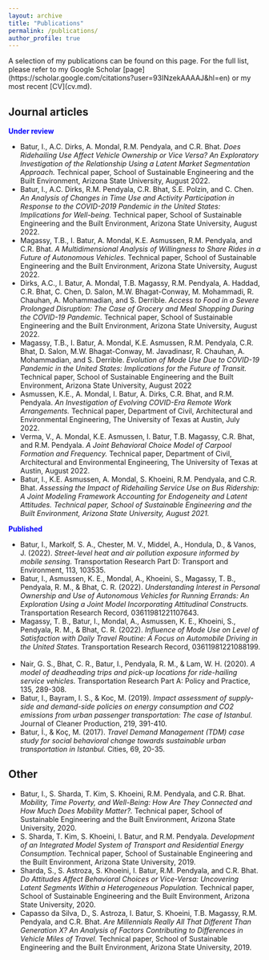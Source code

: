 ```yaml
---
layout: archive
title: "Publications"
permalink: /publications/
author_profile: true
---
```

<link rel="stylesheet" href="https://cdn.jsdelivr.net/npm/bootstrap-icons@1.7.2/font/bootstrap-icons.css">    
A selection of my publications can be found on this page. For the full list, please refer to my Google Scholar [page](https://scholar.google.com/citations?user=93INzekAAAAJ&hl=en) or my most recent [CV](cv.md).

## Journal articles
<strong style="color:#0000ff">Under review</strong>
- <span style="font-size:14px">Batur, I., A.C. Dirks, A. Mondal, R.M. Pendyala, and C.R. Bhat. <i> Does  Ridehailing Use Affect Vehicle Ownership or Vice Versa? An Exploratory Investigation of the Relationship Using a Latent Market Segmentation Approach. </i> Technical paper, School of Sustainable Engineering and the Built Environment, Arizona State University, August 2022.<button tclass="btn btn-link" style="border:0px; background-color: transparent" onclick=" window.open('https://www.caee.utexas.edu/prof/bhat/ABSTRACTS/Batur_et_al_RH_use_Veh_availability.pdf', '_blank'); return false;"><span class="bi bi-file-earmark-pdf" style="font-size: 1rem; -webkit-text-stroke-width: 1px"></span>
- <span style="font-size:14px">Batur, I., A.C. Dirks, R.M. Pendyala, C.R. Bhat, S.E. Polzin, and C. Chen. <i> An Analysis of Changes in Time Use and Activity Participation in Response to the COVID-2019 Pandemic in the United States: Implications for Well-being. </i> Technical paper, School of Sustainable Engineering and the Built Environment, Arizona State University, August 2022.<button tclass="btn btn-link" style="border:0px; background-color: transparent" onclick=" window.open('https://www.caee.utexas.edu/prof/bhat/ABSTRACTS/Batur_et_al_Covid_Time_Use_Wellbeing.pdf', '_blank'); return false;"><span class="bi bi-file-earmark-pdf" style="font-size: 1rem; -webkit-text-stroke-width: 1px"></span>
- <span style="font-size:14px">Magassy, T.B., I. Batur, A. Mondal, K.E. Asmussen, R.M. Pendyala, and C.R. Bhat. <i> A Multidimensional Analysis of Willingness to Share Rides in a Future of Autonomous Vehicles.</i> Technical paper, School of Sustainable Engineering and the Built Environment, Arizona State University, August 2022.<button tclass="btn btn-link" style="border:0px; background-color: transparent" onclick=" window.open('https://www.caee.utexas.edu/prof/bhat/ABSTRACTS/Magassy_et_al_AV_sharing.pdf', '_blank'); return false;"><span class="bi bi-file-earmark-pdf" style="font-size: 1rem; -webkit-text-stroke-width: 1px"></span>
- <span style="font-size:14px">Dirks, A.C., I. Batur, A. Mondal, T.B. Magassy, R.M. Pendyala, A. Haddad, C.R. Bhat, C. Chen, D. Salon, M.W. Bhagat-Conway, M. Mohammadi, R. Chauhan, A. Mohammadian, and S. Derrible. <i> Access to Food in a Severe Prolonged Disruption: The Case of Grocery and Meal Shopping During the COVID-19 Pandemic.</i> Technical paper, School of Sustainable Engineering and the Built Environment, Arizona State University, August 2022.<button tclass="btn btn-link" style="border:0px; background-color: transparent" onclick=" window.open('https://www.caee.utexas.edu/prof/bhat/ABSTRACTS/Dirks_et_al_COVID_Risk_Perception.pdf', '_blank'); return false;"><span class="bi bi-file-earmark-pdf" style="font-size: 1rem; -webkit-text-stroke-width: 1px"></span>
- <span style="font-size:14px">Magassy, T.B., I. Batur, A. Mondal, K.E. Asmussen, R.M. Pendyala, C.R. Bhat, D. Salon, M.W. Bhagat-Conway, M. Javadinasr, R. Chauhan, A. Mohammadian, and S. Derrible. <i>Evolution of Mode Use Due to COVID-19 Pandemic in the United States: Implications for the Future of Transit.</i> Technical paper, School of Sustainable Engineering and the Built Environment, Arizona State University, August 2022<button tclass="btn btn-link" style="border:0px; background-color: transparent" onclick=" window.open('https://www.caee.utexas.edu/prof/bhat/ABSTRACTS/Magassy_et_al_TransitEvolutionCOVID.pdf', '_blank'); return false;"><span class="bi bi-file-earmark-pdf" style="font-size: 1rem; -webkit-text-stroke-width: 1px"></span>
- <span style="font-size:14px">Asmussen, K.E., A. Mondal, I. Batur, A. Dirks, C.R. Bhat, and R.M. Pendyala. <i>An Investigation of Evolving COVID-Era Remote Work Arrangements.</i> Technical paper, Department of Civil, Architectural and Environmental Engineering, The University of Texas at Austin, July 2022.<button tclass="btn btn-link" style="border:0px; background-color: transparent" onclick=" window.open('https://www.caee.utexas.edu/prof/bhat/ABSTRACTS/AFLTW.pdf', '_blank'); return false;"><span class="bi bi-file-earmark-pdf" style="font-size: 1rem; -webkit-text-stroke-width: 1px"></span>
- <span style="font-size:14px">Verma, V., A. Mondal, K.E. Asmussen, I. Batur, T.B. Magassy, C.R. Bhat, and R.M. Pendyala. <i> A Joint Behavioral Choice Model of Carpool Formation and Frequency. </i>Technical paper, Department of Civil, Architectural and Environmental Engineering, The University of Texas at Austin, August 2022.<button tclass="btn btn-link" style="border:0px; background-color: transparent" onclick=" window.open('https://www.caee.utexas.edu/prof/bhat/ABSTRACTS/CarpoolFormationChoices.pdf', '_blank'); return false;"><span class="bi bi-file-earmark-pdf" style="font-size: 1rem; -webkit-text-stroke-width: 1px"></span>
- <span style="font-size:14px">Batur, I., K.E. Asmussen, A. Mondal, S. Khoeini, R.M. Pendyala, and C.R. Bhat.<i> Assessing the Impact of Ridehailing Service Use on Bus Ridership: A Joint Modeling Framework Accounting for Endogeneity and Latent Attitudes. Technical paper, School of Sustainable Engineering and the Built Environment, Arizona State University, August 2021.</i><button tclass="btn btn-link" style="border:0px; background-color: transparent" onclick=" window.open('/files/papers/RidehailingBusUseChange.pdf', '_blank'); return false;"><span class="bi bi-file-earmark-pdf" style="font-size: 1rem; -webkit-text-stroke-width: 1px"></span>

<strong style="color:#0000ff">Published</strong>
- <span style="font-size:14px"> Batur, I., Markolf, S. A., Chester, M. V., Middel, A., Hondula, D., & Vanos, J. (2022). <i> Street-level heat and air pollution exposure informed by mobile sensing. </i> Transportation Research Part D: Transport and Environment, 113, 103535. <button tclass="btn btn-link" style="border:0px; background-color: transparent" onclick=" window.open('https://www.sciencedirect.com/science/article/pii/S1361920922003613?casa_token=nfaDefORB3wAAAAA:Ur1bA6ry1LOpCfMkB_S8hoXCbE1JT9qX-1s7S2iymwlF8b0w2DwM6WR9BFg1V7XIEFV4d15LZWU', '_blank'); return false;"><span class="bi bi-link-45deg" style="font-size: 1.2rem; -webkit-text-stroke-width: 1px"></span></button> <button tclass="btn btn-link" style="border:0px; background-color: transparent" onclick="window.location.href='/files/papers/batur_et_al_zimin_project.pdf';"><span class="bi bi-file-earmark-pdf" style="font-size: 1rem; -webkit-text-stroke-width: 1px"></span></button> </span>
- <span style="font-size:14px"> Batur, I., Asmussen, K. E., Mondal, A., Khoeini, S., Magassy, T. B., Pendyala, R. M., & Bhat, C. R. (2022). <i> Understanding Interest in Personal Ownership and Use of Autonomous Vehicles for Running Errands: An Exploration Using a Joint Model Incorporating Attitudinal Constructs. </i> Transportation Research Record, 03611981221107643. <button tclass="btn btn-link" style="border:0px; background-color: transparent" onclick=" window.open('https://journals.sagepub.com/doi/abs/10.1177/03611981221107643', '_blank'); return false;"><span class="bi bi-link-45deg" style="font-size: 1.2rem; -webkit-text-stroke-width: 1px"></span></button> <button tclass="btn btn-link" style="border:0px; background-color: transparent" onclick="window.location.href='/files/papers/batur_et_al_running_errands.pdf';"><span class="bi bi-file-earmark-pdf" style="font-size: 1rem; -webkit-text-stroke-width: 1px"></span></button> </span>
- <span style="font-size:14px"> Magassy, T. B., Batur, I., Mondal, A., Asmussen, K. E., Khoeini, S., Pendyala, R. M., & Bhat, C. R. (2022). <i> Influence of Mode Use on Level of Satisfaction with Daily Travel Routine: A Focus on Automobile Driving in the United States. </i> Transportation Research Record, 03611981221088199. <button tclass="btn btn-link" style="border:0px; background-color: transparent" onclick="window.open('https://journals.sagepub.com/doi/full/10.1177/03611981221088199?casa_token=j35CMaAFkHgAAAAA%3A5KsUYosGnH9XTqCUumFllVsHELCo-oF3OiCQi8ksBBhTZVNCIpBLEF63kFCBGodELwxyeguZUw-8Gg', '_blank'); return false;"><span class="bi bi-link-45deg" style="font-size: 1.2rem; -webkit-text-stroke-width: 1px"></span></button> <button tclass="btn btn-link" style="border:0px; background-color: transparent" onclick="window.location.href='/files/papers/magassy_et_al_travel_satisfaction.pdf';"><span class="bi bi-file-earmark-pdf" style="font-size: 1rem; -webkit-text-stroke-width: 1px"></span></button> </span>
- <span style="font-size:14px"> Nair, G. S., Bhat, C. R., Batur, I., Pendyala, R. M., & Lam, W. H. (2020). <i> A model of deadheading trips and pick-up locations for ride-hailing service vehicles. </i> Transportation Research Part A: Policy and Practice, 135, 289-308. <button tclass="btn btn-link" style="border:0px; background-color: transparent" onclick=" window.open('https://www.sciencedirect.com/science/article/pii/S0965856419310985?casa_token=8D3Y3DfGHP4AAAAA:i-YXdXpHwIfn7Nc8M3NaYnG_GeYplNxVrca79CbT2q8YHjONU4w-CjwdDyCBbx6b_Jne9Y3G48U', '_blank'); return false;" ><span class="bi bi-link-45deg" style="font-size: 1.2rem; -webkit-text-stroke-width: 1px"></span>
- <span style="font-size:14px"> Batur, I., Bayram, I. S., & Koc, M. (2019). <i>Impact assessment of supply-side and demand-side policies on energy consumption and CO2 emissions from urban passenger transportation: The case of Istanbul. </i> Journal of Cleaner Production, 219, 391-410. <button tclass="btn btn-link" style="border:0px; background-color: transparent" onclick=" window.open('https://www.sciencedirect.com/science/article/pii/S0959652619304494?casa_token=xRqQDPkB-lUAAAAA:WMD2EvULYJ_R8_r-lOp6zS3MDgax2qif3c3JuIt5Ht7dhydqA95TWWXvI4dak9FeX_51Ztd0cbM', '_blank'); return false;"><span class="bi bi-link-45deg" style="font-size: 1.2rem; -webkit-text-stroke-width: 1px"></span>
- <span style="font-size:14px"> Batur, İ., & Koç, M. (2017).<i> Travel Demand Management (TDM) case study for social behavioral change towards sustainable urban transportation in Istanbul. </i> Cities, 69, 20-35. <button tclass="btn btn-link" style="border:0px; background-color: transparent" onclick=" window.open('https://www.sciencedirect.com/science/article/abs/pii/S0264275117300148?casa_token=fZRED0XSZJMAAAAA:y4gQ2GlUgDzkogMCCkEEF1oe9nEdCotE100SoDtWZAbs-6zAGZTM9_Kqbcc1QF5nu2201ezFYTY', '_blank'); return false;"><span class="bi bi-link-45deg" style="font-size: 1.2rem; -webkit-text-stroke-width: 1px"></span>

## Other
- <span style="font-size:14px"> Batur, I., S. Sharda, T. Kim, S. Khoeini, R.M. Pendyala, and C.R. Bhat. <i>Mobility, Time Poverty, and Well-Being: How Are They Connected and How Much Does Mobility Matter?.</i> Technical paper, School of Sustainable Engineering and the Built Environment, Arizona State University, 2020.<button tclass="btn btn-link" style="border:0px; background-color: transparent" onclick=" window.open('/files/papers/ZeroTripMakersTimePovertyWellbeing_Baturetal_TRB2020.pdf', '_blank'); return false;"><span class="bi bi-file-earmark-pdf" style="font-size: 1rem; -webkit-text-stroke-width: 1px"></span>
- <span style="font-size:14px"> S. Sharda, T. Kim, S. Khoeini, I. Batur, and R.M. Pendyala. <i> Development of an Integrated Model System of Transport and Residential Energy Consumption. </i> Technical paper, School of Sustainable Engineering and the Built Environment, Arizona State University, 2019.<button tclass="btn btn-link" style="border:0px; background-color: transparent" onclick=" window.open('/files/papers/shivam_et_al_energy.pdf', '_blank'); return false;"><span class="bi bi-file-earmark-pdf" style="font-size: 1rem; -webkit-text-stroke-width: 1px"></span>
- <span style="font-size:14px"> Sharda, S., S. Astroza, S. Khoeini, I. Batur, R.M. Pendyala, and C.R. Bhat. <i> Do Attitudes Affect Behavioral Choices or Vice-Versa: Uncovering Latent Segments Within a Heterogeneous Population.</i> Technical paper, School of Sustainable Engineering and the Built Environment, Arizona State University, 2020.<button tclass="btn btn-link" style="border:0px; background-color: transparent" onclick=" window.open('https://www.caee.utexas.edu/prof/bhat/ABSTRACTS/AttitudesBehavior_Latent_Seg.pdf', '_blank'); return false;"><span class="bi bi-file-earmark-pdf" style="font-size: 1rem; -webkit-text-stroke-width: 1px"></span>
- <span style="font-size:14px"> Capasso da Silva, D., S. Astroza, I. Batur, S. Khoeini, T.B. Magassy, R.M. Pendyala, and C.R. Bhat. <i> Are Millennials Really All That Different Than Generation X? An Analysis of Factors Contributing to Differences in Vehicle Miles of Travel.</i> Technical paper, School of Sustainable Engineering and the Built Environment, Arizona State University, 2019.<button tclass="btn btn-link" style="border:0px; background-color: transparent" onclick=" window.open('https://www.caee.utexas.edu/prof/bhat/ABSTRACTS/MillennialsDifferent.pdf', '_blank'); return false;"><span class="bi bi-file-earmark-pdf" style="font-size: 1rem; -webkit-text-stroke-width: 1px"></span>
